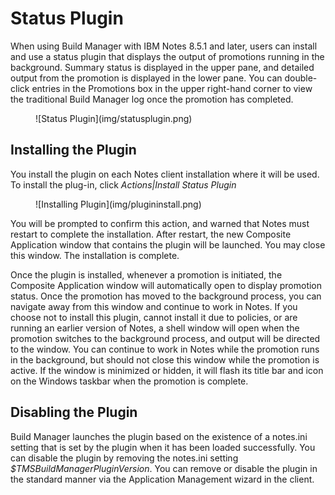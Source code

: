 # Status Plugin

When using Build Manager with IBM Notes 8.5.1 and later, users can install and use a status plugin that displays the output of promotions running in the background. Summary status is displayed in the upper pane, and detailed output from the promotion is displayed in the lower pane. You can double-click entries in the Promotions box in the upper right-hand corner to view the traditional Build Manager log once the promotion has completed.

<figure markdown="1">
  ![Status Plugin](img/statusplugin.png)
</figure>

## Installing the Plugin
You install the plugin on each Notes client installation where it will be used. To install the plug-in, click *Actions|Install Status Plugin* 
<figure markdown="1">
  ![Installing Plugin](img/plugininstall.png)
</figure>
You will be prompted to confirm this action, and warned that Notes must restart to complete the installation. After restart, the new Composite Application window that contains the plugin will be launched. You may close this window. The installation is complete. 

Once the plugin is installed, whenever a promotion is initiated, the Composite Application window will automatically open to display promotion status. Once the promotion has moved to the background process, you can navigate away from this window and continue to work in Notes.
If you choose not to install this plugin, cannot install it due to policies, or are running an earlier version of Notes, a shell window will open when the promotion switches to the background process, and output will be directed to the window. You can continue to work in Notes while the promotion runs in the background, but should not close this window while the promotion is active. If the window is minimized or hidden, it will flash its title bar and icon on the Windows taskbar when the promotion is complete. 

## Disabling the Plugin
Build Manager launches the plugin based on the existence of a notes.ini setting that is set by the plugin when it has been loaded successfully. You can disable the plugin by removing the notes.ini setting *$TMSBuildManagerPluginVersion*. You can remove or disable the plugin in the standard manner via the Application Management wizard in the client. 
